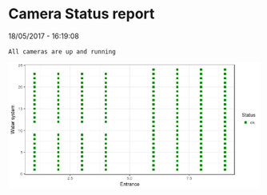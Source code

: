 Camera Status report
================
18/05/2017 - 16:19:08

    All cameras are up and running

![](camreport_files/figure-markdown_github/unnamed-chunk-2-1.png)
